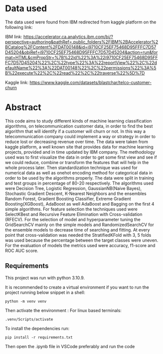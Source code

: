 # Data used

The data used were found from IBM redirected from kaggle platform on the following link:

IBM link:
https://accelerator.ca.analytics.ibm.com/bi/?perspective=authoring&pathRef=.public_folders%2FIBM%2BAccelerator%2BCatalog%2FContent%2FDAT00148&id=i9710CF25EF75468D95FFFC7D57D45204&objRef=i9710CF25EF75468D95FFFC7D57D45204&action=run&format=HTML&cmPropStr=%7B%22id%22%3A%22i9710CF25EF75468D95FFFC7D57D45204%22%2C%22type%22%3A%22reportView%22%2C%22defaultName%22%3A%22DAT00148%22%2C%22permissions%22%3A%5B%22execute%22%2C%22read%22%2C%22traverse%22%5D%7D

Kaggle link:
https://www.kaggle.com/datasets/blastchar/telco-customer-churn

# Abstract

This code aims to study different kinds of machine learning classification algorithms, 
on telecommunication customer data, in order to find the best algorithm that will identify 
if a customer will churn or not. In this way a telecommunication company could implement 
a way or strategy in order to reduce lost or decreasing revenue over time. The data were 
taken from kaggle platform, a well known site that provides data for machine learning 
projects, provided and in time updated by IBM company. The methodology used was to first 
visualize the data in order to get some first view and see if we could reduce, combine 
or transform the features that will help in the whole process later. Then standardization 
technique was used for numerical data as well as onehot encoding method for categorical 
data in order to be used by the algorithms properly. The data were split in training 
and test groups in percentage of 80-20 respectively. The algorithms used were Decision 
Tree, Logistic Regression, GaussianNB(Naive Bayes), Stochastic Gradient Descent, 
K-Nearest Neighbors and the ensembles Random Forest, Gradient Boosting Classifier, 
Extreme Gradient Boosting(XGBoost),  AdaBoost as well AdaBoost and Bagging on the 
first 4 simple algorithms. For feature selection the techniques used were SelectKBest 
and Recursive Feature Elimination with Cross-validation (RFECV). For the selection of 
model and hyperparameter tuning the GridSearchCV mainly on the simple models and 
RandomizedSearchCV for the ensemble models to decrease time of searching and fitting. 
At every point that cross-validation was needed the StratifiedKFold with 3, 5 folds was 
used because the percentage between the target classes were uneven. For the evaluation of 
models the metrics used were accuracy, f1-score and ROC AUC score. 


## Requirements

This project was run with python 3.10.9.

It is recommended to create a virtual environment if you want to run the project running below snippet in a shell:

```
python -m venv venv
```

Then activate the environment :
For linux based terminals:
```
.venv/Scripts/activate
```

To install the dependencies run:
```
pip install -r requirements.txt
```

Then open the .ipynb file in VSCode preferably and run the code
